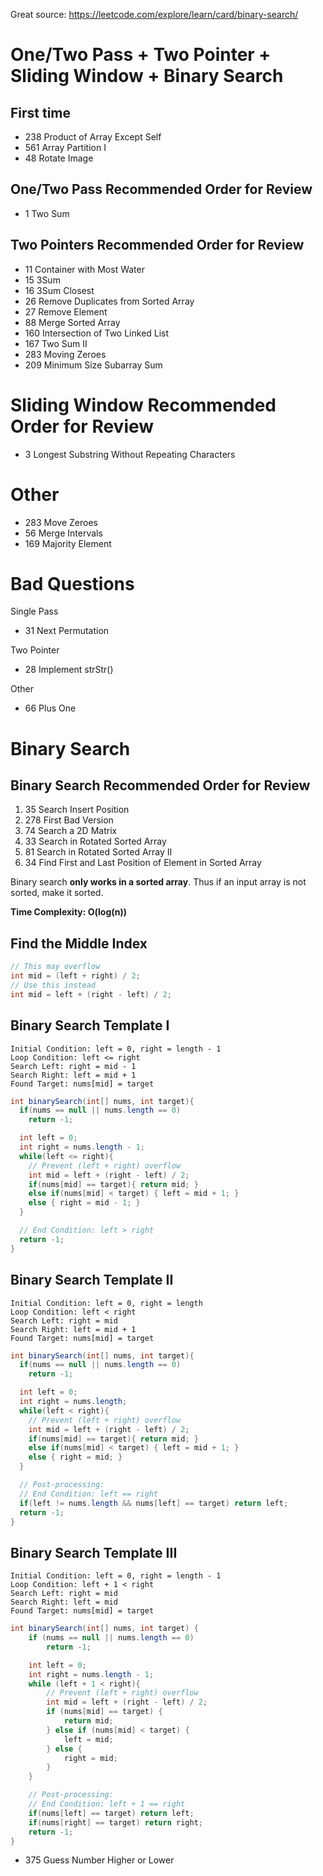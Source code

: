 Great source: https://leetcode.com/explore/learn/card/binary-search/
# One/Two Pass + Two Pointer + Sliding Window + Binary Search
## First time
* 238 Product of Array Except Self
* 561 Array Partition I 
* 48 Rotate Image

## One/Two Pass Recommended Order for Review
* 1 Two Sum

## Two Pointers Recommended Order for Review
* 11 Container with Most Water
* 15 3Sum
* 16 3Sum Closest
* 26 Remove Duplicates from Sorted Array
* 27 Remove Element
* 88 Merge Sorted Array
* 160 Intersection of Two Linked List
* 167 Two Sum II
* 283 Moving Zeroes
* 209 Minimum Size Subarray Sum

# Sliding Window Recommended Order for Review
* 3 Longest Substring Without Repeating Characters   

# Other
* 283 Move Zeroes
* 56 Merge Intervals
* 169 Majority Element

# Bad Questions
Single Pass
* 31 Next Permutation

Two Pointer
* 28 Implement strStr()

Other
* 66 Plus One

# Binary Search
## Binary Search Recommended Order for Review
1. 35 Search Insert Position
2. 278 First Bad Version
3. 74	Search a 2D Matrix
4. 33	Search in Rotated Sorted Array
5. 81	Search in Rotated Sorted Array II
6. 34 Find First and Last Position of Element in Sorted Array

Binary search **only works in a sorted array**. Thus if an input array is not sorted, make it sorted.

**Time Complexity: O(log(n))**

## Find the Middle Index
```java
// This may overflow
int mid = (left + right) / 2;
// Use this instead
int mid = left + (right - left) / 2;
```

## Binary Search Template I
```
Initial Condition: left = 0, right = length - 1
Loop Condition: left <= right
Search Left: right = mid - 1
Search Right: left = mid + 1
Found Target: nums[mid] = target
```
```java
int binarySearch(int[] nums, int target){
  if(nums == null || nums.length == 0)
    return -1;

  int left = 0;
  int right = nums.length - 1;
  while(left <= right){
    // Prevent (left + right) overflow
    int mid = left + (right - left) / 2;
    if(nums[mid] == target){ return mid; }
    else if(nums[mid] < target) { left = mid + 1; }
    else { right = mid - 1; }
  }

  // End Condition: left > right
  return -1;
}
```
## Binary Search Template II
```
Initial Condition: left = 0, right = length
Loop Condition: left < right
Search Left: right = mid
Search Right: left = mid + 1
Found Target: nums[mid] = target
```
```java
int binarySearch(int[] nums, int target){
  if(nums == null || nums.length == 0)
    return -1;

  int left = 0;
  int right = nums.length;
  while(left < right){
    // Prevent (left + right) overflow
    int mid = left + (right - left) / 2;
    if(nums[mid] == target){ return mid; }
    else if(nums[mid] < target) { left = mid + 1; }
    else { right = mid; }
  }

  // Post-processing:
  // End Condition: left == right
  if(left != nums.length && nums[left] == target) return left;
  return -1;
}
```
## Binary Search Template III
```
Initial Condition: left = 0, right = length - 1
Loop Condition: left + 1 < right
Search Left: right = mid
Search Right: left = mid
Found Target: nums[mid] = target
```
```java
int binarySearch(int[] nums, int target) {
    if (nums == null || nums.length == 0)
        return -1;

    int left = 0;
    int right = nums.length - 1;
    while (left + 1 < right){
        // Prevent (left + right) overflow
        int mid = left + (right - left) / 2;
        if (nums[mid] == target) {
            return mid;
        } else if (nums[mid] < target) {
            left = mid;
        } else {
            right = mid;
        }
    }

    // Post-processing:
    // End Condition: left + 1 == right
    if(nums[left] == target) return left;
    if(nums[right] == target) return right;
    return -1;
}
```
* 375 Guess Number Higher or Lower
